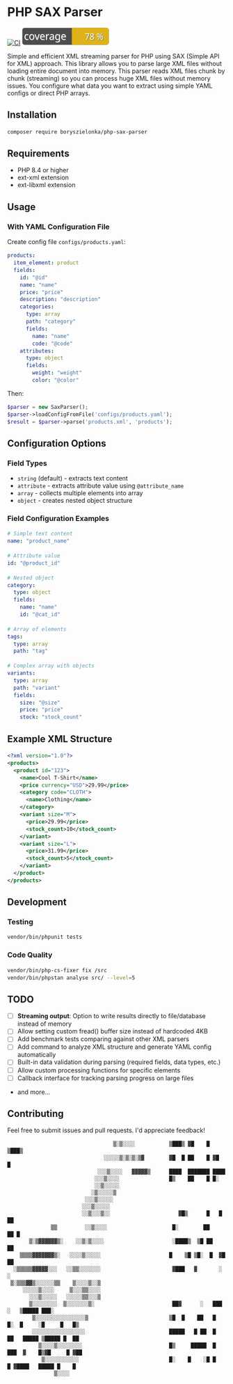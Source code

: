 # PHP SAX Parser
[![CI](https://github.com/boryszielonka/php-sax-parser/actions/workflows/ci.yml/badge.svg)](https://github.com/boryszielonka/php-sax-parser/actions)
[![Coverage](https://raw.githubusercontent.com/boryszielonka/php-sax-parser/main/output/coverage.svg)](https://github.com/boryszielonka/php-sax-parser)

Simple and efficient XML streaming parser for PHP using SAX (Simple API for XML) approach. 
This library allows you to parse large XML files without loading entire document into memory.
This parser reads XML files chunk by chunk (streaming) so you can process huge XML files without memory issues.
You configure what data you want to extract using simple YAML configs or direct PHP arrays.

## Installation

```bash
composer require boryszielonka/php-sax-parser
```

## Requirements

- PHP 8.4 or higher
- ext-xml extension
- ext-libxml extension

## Usage

### With YAML Configuration File

Create config file `configs/products.yaml`:

```yaml
products:
  item_element: product
  fields:
    id: "@id"
    name: "name" 
    price: "price"
    description: "description"
    categories:
      type: array
      path: "category"
      fields:
        name: "name"
        code: "@code"
    attributes:
      type: object
      fields:
        weight: "weight"
        color: "@color"
```

Then:

```php
$parser = new SaxParser();
$parser->loadConfigFromFile('configs/products.yaml');
$result = $parser->parse('products.xml', 'products');
```

## Configuration Options

### Field Types

- `string` (default) - extracts text content
- `attribute` - extracts attribute value using `@attribute_name`
- `array` - collects multiple elements into array
- `object` - creates nested object structure

### Field Configuration Examples

```yaml
# Simple text content
name: "product_name"

# Attribute value  
id: "@product_id"

# Nested object
category:
  type: object
  fields:
    name: "name"
    id: "@cat_id"

# Array of elements
tags:
  type: array
  path: "tag"
  
# Complex array with objects
variants:
  type: array
  path: "variant"
  fields:
    size: "@size"
    price: "price"
    stock: "stock_count"
```

## Example XML Structure

```xml
<?xml version="1.0"?>
<products>
  <product id="123">
    <name>Cool T-Shirt</name>
    <price currency="USD">29.99</price>
    <category code="CLOTH">
      <name>Clothing</name>
    </category>
    <variant size="M">
      <price>29.99</price>
      <stock_count>10</stock_count>
    </variant>
    <variant size="L">
      <price>31.99</price>
      <stock_count>5</stock_count>
    </variant>
  </product>
</products>
```

## Development

### Testing

```bash
vendor/bin/phpunit tests
```

### Code Quality

```bash
vendor/bin/php-cs-fixer fix /src
vendor/bin/phpstan analyse src/ --level=5
```

## TODO

- [ ] **Streaming output**: Option to write results directly to file/database instead of memory
- [ ] Allow setting custom fread() buffer size instead of hardcoded 4KB
- [ ] Add benchmark tests comparing against other XML parsers
- [ ] Add command to analyze XML structure and generate YAML config automatically
- [ ] Built-in data validation during parsing (required fields, data types, etc.)
- [ ] Allow custom processing functions for specific elements
- [ ] Callback interface for tracking parsing progress on large files
- and more...

## Contributing

Feel free to submit issues and pull requests. 
I'd appreciate feedback!

                                      ▒░▒░░░░           ▒███▒ ▓█    █ ▒███▒                       
                                   ░░░░░▒░▒░▒░▒▓        ▓█  █ ██    █ ▓█  █                       
                                 ░░░▒░░░░   ▓▓▓▓▓▒      ████  ███████ ████                        
                                ░░░▒░░░░                █▒    ██    █ █░                          
                                ░░▒░░░░░                                                          
                               ░▒░░░░░▒                                                           
                             ░░░▒░░░░░                                                            
                            ░░░▒░░░░░                                                             
                            ░░▒░░░▒░░                      ▓█▒      █   █    ██                   
                  ▒▒         ░░▒░░░░                     █░        ██    ██ █                     
           ▒░▒▓▓▓▓▓▓▒░    ░░▒░▒░░░░                      ░████▒  ▒█ ██    ██                      
        ▒▒▒▒▓▓▓▓▓▓▓▒░   ░░░░▒░░░░░                      █    ▒█ ▒█░  █  ▓█  ██                    
      ░▒▒▒▒▒▓▓▓▓▓░░░   ░░▒▒░░░░░░░                       ▓███   ▓       ░    ░                    
     ▒░▒▒▒▓▓▒░░░░░░▒▒    ▒░░░░▒░░▒                                                                
         ░░░░░▒░░░░     ▒░░░▒▒░░░░                                                                
           ░░░▒░░░░░   ░░░░░▒▒░░░▒                                                                
           ▒░░░░░░░░  ▒░░░░░░░▒░                         ██▓      ░   ███       ░   ▒█████ ███░   
            ▒░░░░░░░░░░░░░░░░▒                          ▒█  █    ██   █   █░  █     ░█     █   █▒ 
            ░░░░░░░░░░░░░░░░░                           █████   █ ██  █  ██   █████ ▒█████ █  ██  
              ▒░░░░▒░░░░░░░░                            █▒     █████  █ ███  ▓    █▒▓█     █ ▓██  
               ▒░░░░░░░░░░░                             █░    █    ░█ █    █ ▓████   █████ █    █ 
                   ▒░░░░
